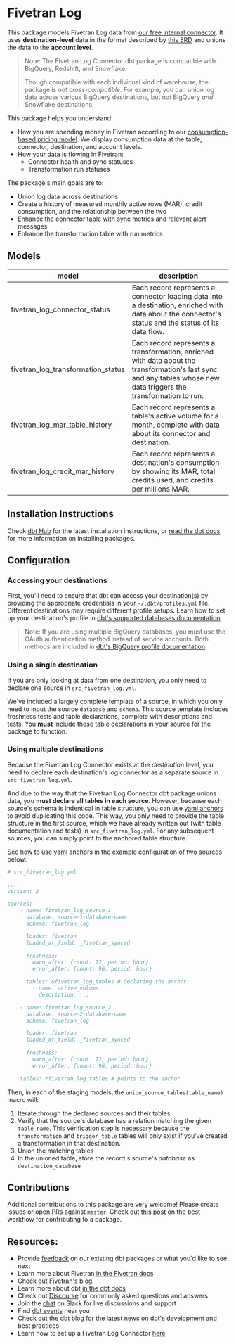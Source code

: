 # Fivetran Log 

This package models Fivetran Log data from [our free internal connector](https://fivetran.com/docs/logs/fivetran-log). It uses **destination-level** data in the format described by [this ERD](https://docs.google.com/presentation/d/1lny-kFwJIvOCbKky3PEvEQas4oaHVVTahj3OTRONpu8/?usp=sharing) and unions the data to the **account level**.

> Note: The Fivetran Log Connector dbt package is compatible with BigQuery, Redshift, and Snowflake.
>
> Though compatible with each individual kind of warehouse, the package is not *cross-compatible*. For example, you can union log data across various BigQuery destinations, but not BigQuery *and* Snowflake destinations.

This package helps you understand:
* How you are spending money in Fivetran according to our [consumption-based pricing model](https://fivetran.com/docs/getting-started/consumption-based-pricing). We display consumption data at the table, connector, destination, and account levels.
* How your data is flowing in Fivetran:
    * Connector health and sync statuses
    * Transformation run statuses

The package's main goals are to:
* Union log data across destinations
* Create a history of measured monthly active rows (MAR), credit consumption, and the relationship between the two
* Enhance the connector table with sync metrics and relevant alert messages
* Enhance the transformation table with run metrics

## Models

| **model**                  | **description**                                                                                                                                               |
| -------------------------- | ------------------------------------------------------------------------------------------------------------------------------------------------------------- |
| fivetran\_log\_connector\_status        | Each record represents a connector loading data into a destination, enriched with data about the connector's status and the status of its data flow.                                          |
| fivetran\_log\_transformation\_status     | Each record represents a transformation, enriched with data about the transformation's last sync and any tables whose new data triggers the transformation to run. |
| fivetran\_log\_mar\_table\_history     | Each record represents a table's active volume for a month, complete with data about its connector and destination.                             |
| fivetran\_log\_credit\_mar\_history    | Each record represents a destination's consumption by showing its MAR, total credits used, and credits per millions MAR.                             |


## Installation Instructions
Check [dbt Hub](https://hub.getdbt.com/) for the latest installation instructions, or [read the dbt docs](https://docs.getdbt.com/docs/package-management) for more information on installing packages.

## Configuration
### Accessing your destinations
First, you'll need to ensure that dbt can access your destination(s) by providing the appropriate credentials in your `~/.dbt/profiles.yml` file. Different destinations may require different profile setups. Learn how to set up your destination's profile in [dbt's supported databases documentation](https://docs.getdbt.com/docs/supported-databases). 

> Note: If you are using multiple BigQuery databases, you must use the OAuth authentication method instead of service accounts. Both methods are included in [dbt's BigQuery profile documentation](https://docs.getdbt.com/reference/warehouse-profiles/bigquery-profile).

### Using a single destination 
If you are only looking at data from one destination, you only need to declare one source in `src_fivetran_log.yml`. 

We've included a largely complete template of a source, in which you only need to input the source `database` and `schema`. This source template includes freshness tests and table declarations, complete with descriptions and tests. You **must** include these table declarations in your source for the package to function.

### Using multiple destinations 
Because the Fivetran Log Connector exists at the *destination* level, you need to declare each destination's log connector as a separate source in `src_fivetran_log.yml`. 

And due to the way that the Fivetran Log Connector dbt package unions data, you **must declare all tables in each source**. However, because each source's schema is indentical in table structure, you can use [yaml anchors](https://support.atlassian.com/bitbucket-cloud/docs/yaml-anchors/) to avoid duplicating this code. This way, you only need to provide the table structure in the first source, which we have already written out (with table documentation and tests) in `src_fivetran_log.yml`. For any subsequent sources, you can simply point to the anchored table structure.

See how to use yaml anchors in the example configuration of two sources below:

```yml
# src_fivetran_log.yml

...
version: 2

sources: 
    - name: fivetran_log_source_1
      database: source-1-database-name
      schema: fivetran_log

      loader: fivetran
      loaded_at_field: _fivetran_synced
      
      freshness:
        warn_after: {count: 72, period: hour}
        error_after: {count: 96, period: hour}

      tables: &fivetran_log_tables # declaring the anchor
        - name: active_volume 
          description: ...

    - name: fivetran_log_source_2
      database: source-2-database-name
      schema: fivetran_log

      loader: fivetran
      loaded_at_field: _fivetran_synced
      
      freshness:
        warn_after: {count: 72, period: hour}
        error_after: {count: 96, period: hour}

    tables: *fivetran_log_tables # points to the anchor

```

Then, in each of the staging models, the `union_source_tables(table_name)` macro will:
1. Iterate through the declared sources and their tables
2. Verify that the source's database has a relation matching the given `table_name`. This verification step is necessary because the `transformation` and `trigger_table` tables will only exist if you've created a transformation in that destination.
3. Union the matching tables
4. In the unioned table, store the record's source's *database* as `destination_database`

## Contributions

Additional contributions to this package are very welcome! Please create issues
or open PRs against `master`. Check out 
[this post](https://discourse.getdbt.com/t/contributing-to-a-dbt-package/657) 
on the best workflow for contributing to a package.

## Resources:
- Provide [feedback](https://www.surveymonkey.com/r/DQ7K7WW) on our existing dbt packages or what you'd like to see next
- Learn more about Fivetran [in the Fivetran docs](https://fivetran.com/docs)
- Check out [Fivetran's blog](https://fivetran.com/blog)
- Learn more about dbt [in the dbt docs](https://docs.getdbt.com/docs/introduction)
- Check out [Discourse](https://discourse.getdbt.com/) for commonly asked questions and answers
- Join the [chat](http://slack.getdbt.com/) on Slack for live discussions and support
- Find [dbt events](https://events.getdbt.com) near you
- Check out [the dbt blog](https://blog.getdbt.com/) for the latest news on dbt's development and best practices
- Learn how to set up a Fivetran Log Connector [here](https://fivetran.com/docs/logs/fivetran-log/setup-guide)
